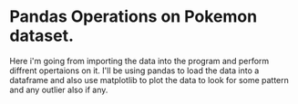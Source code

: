 # Pandas Operations on Pokemon dataset.
Here i'm going from importing the data into the program and perform diffrent opertaions on it. I'll be using pandas to load the data into a dataframe and also use matplotlib to plot the data to look for some pattern and any outlier also if any.
